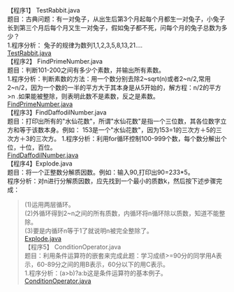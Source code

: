 【程序1】 TestRabbit.java<br> 
题目：古典问题：有一对兔子，从出生后第3个月起每个月都生一对兔子，小兔子长到第三个月后每个月又生一对兔子，假如兔子都不死，问每个月的兔子总数为多少？<br>
1.程序分析： 兔子的规律为数列1,1,2,3,5,8,13,21....<br>
[TestRabbit.java](JavaTest50/TestRabbit.java)<br>
【程序2】 FindPrimeNumber.java <br>
题目：判断101-200之间有多少个素数，并输出所有素数。 <br>
1.程序分析：判断素数的方法：用一个数分别去除2~sqrt(n)或者2~n/2,常用2~n/2，因为一个数的一半的平方大于其本身是从5开始的，解方程：n/2的平方>n .如果能被整除，则表明此数不是素数，反之是素数。<br>
[FindPrimeNumber.java](JavaTest50/FindPrimeNumber.java)<br>
【程序3】FindDaffodilNumber.java <br>
题目：打印出所有的"水仙花数"，所谓"水仙花数"是指一个三位数，其各位数字立方和等于该数本身。例如： 
153是一个"水仙花数"，因为153=1的三次方＋5的三次方＋3的三次方。 
1.程序分析：利用for循环控制100-999个数，每个数分解出个位，十位，百位。<br>
[FindDaffodilNumber.java](JavaTest50/FindDaffodilNumber.java)<br>
【程序4】Explode.java <br>
题目：将一个正整数分解质因数。例如：输入90,打印出90=2*3*3*5。 <br>
程序分析：对n进行分解质因数，应先找到一个最小的质数k，然后按下述步骤完成： <br>
>(1)运用两层循环。 <br>
>(2)外循环得到2~n之间的所有质数，内循环将n循环除以质数，知道不能整除。 <br>
>(3)要是内循环n等于1了就说明n被完全整除了。<br>
[Explode.java](JavaTest50/Explode.java)<br>
【程序5】 ConditionOperator.java <br>
题目：利用条件运算符的嵌套来完成此题：学习成绩>=90分的同学用A表示，60-89分之间的用B表示，60分以下的用C表示。<br>
1.程序分析：(a>b)?a:b这是条件运算符的基本例子。<br>
[ConditionOperator.java](JavaTest50/ConditionOperator.java)<br>




